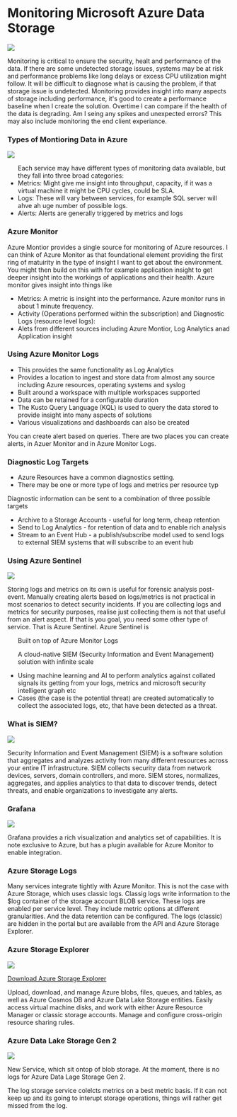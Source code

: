 
<h1> Monitoring Microsoft Azure Data Storage </h1>

<img src="https://docs.microsoft.com/sv-se/azure/azure-monitor/insights/media/monitor-azure-resource/metrics.png">


<p> Monitoring is critical to ensure the security, healt and performance of the data. If there are some undetected storage issues, systems may be at risk and performance problems like long delays or excess CPU utilization might follow. It will be difficult to diagnose what is causing the problem, if that storage issue is undetected. Monitoring provides insight into many aspects of storage including performance, it's good to create a performance baseline when I create the solution. Overtime I can compare if the health of the data is degrading. Am I seing any spikes and unexpected errors? This may also include monitoring the end client experiance. </p>

<h3> Types of Montioring Data in Azure </h3>
<img src="https://www.systemcenterautomation.com/wp-content/uploads/2020/01/azure_monitor_twitter.png">
<ul>
 Each service may have different types of monitoring data available, but they fall into three broad categories:
  <li> Metrics: Might give me insight into throughput, capacity, if it was a virtual machine it might be CPU cycles, could be SLA.  </li>
   <li> Logs: These will vary between services, for example SQL server will ahve ah uge number of possible logs. </li>
  <li> Alerts: Alerts are generally  triggered by metrics and logs </li>
  </ul>
  
  <h3> Azure Monitor </h3>
  <p> Azure Montior provides a single source for monitoring of Azure resources. I can think of Azure Monitor as that foundational element providing the first ring of matuirity in the type of insight I want to get about the environment. You might then build on this with for example application insight to get deeper insight into the workings of applications and their health. Azure monitor gives insight into things like
  <ul> 
    <li>Metrics: A metric is insight into the performance. Azure monitor runs in about 1 minute frequency. </li> 
    <li> Activity (Operations performed within the subscription) and Diagnostic Logs (resource level logs):</li> 
    <li> Alets from different sources including Azure Montior, Log Analytics anad Application insight</li> 
  </ul>

<h3> Using Azure Monitor Logs </h3>
<ul>
 <li> This provides the same functionality as Log Analytics</li>
 <li> Provides a location to ingest and store data from almost any source including Azure resources, operating systems and syslog </li>
 <li> Built around a workspace with multiple workspaces supported</li>
 <li> Data can be retained for a configurable duration</li>
 <li> The Kusto Query Language (KQL) is used to query the data stored to provide insight into many aspects of solutions </li>
 <li> Various visualizations and dashboards can also be created </li>
 </ul>
 
 <p> You can create alert based on queries. There are two places you can create alerts, in Azuer Monitor and in Azure Monitor Logs. </p> 
 
 <h3> Diagnostic Log Targets </h3>
 <ul>
 <li> Azure Resources have a common diagnostics setting. </li>
 <li> There may be one or more type of logs and metrics per resource typ </li>
 </ul>
 
 <p> Diagnostic information can be sent to a combination of three possible targets </p>
 <ul>
 <li> Archive to a Storage Accounts - useful for long term, cheap retention </li>
 <li> Send to Log Analytics - for retention of data and to enable rich analysis </li>
 <li> Stream to an Event Hub - a publish/subscribe model used to send logs to external SIEM systems that will subscribe to an event hub</li>
 </ul>
 
 <h3> Using Azure Sentinel </h3>
<img src="https://www.systemcenterautomation.com/wp-content/uploads/2020/05/azure-sentinel-twitter.png"> 

 <p> Storing logs and metrics on its own is useful for forensic analysis post-event. Manually creating alerts based on logs/metrics is not practical in most scenarios to detect security incidents. If you are collecting logs and metrics for security purposes, realise just collecting them is not that useful from an alert aspect. If that is you goal, you need some other type of service. That is Azure Sentinel. Azure Sentinel is 
<ul> 
 <p> Built on top of Azure Monitor Logs </li>
 <p> A cloud-native SIEM (Security Information and Event Management) solution with infinite scale </li>
 <li> Using machine learning and AI to perform analytics against collated signals its getting from your logs, metrics and microsoft security intelligent graph etc</li>
 <li> Cases (the case is the potential threat) are created automatically to collect the associated logs, etc, that have been detected as a threat.
 </ul></p>

<h3> What is SIEM? </h3>

<img src="https://blogvaronis2.wpengine.com/wp-content/uploads/2019/06/siem-process-2.png">

<p> Security Information and Event Management (SIEM) is a software solution that aggregates and analyzes activity from many different resources across your entire IT infrastructure. SIEM collects security data from network devices, servers, domain controllers, and more. SIEM stores, normalizes, aggregates, and applies analytics to that data to discover trends, detect threats, and enable organizations to investigate any alerts. </p>

<h3> Grafana </h3>
<img src="https://upload.wikimedia.org/wikipedia/commons/9/9d/Grafana_logo.png">
 
<p> Grafana provides a rich visualization and analytics set of capabilities. It is note exclusive to Azure, but has a plugin available for Azure Monitor to enable integration.  </p>


<h3> Azure Storage Logs </h3>

<p> Many services integrate tightly with Azure Monitor. This is not the case with Azure Storage, which uses classic logs. Classig logs write information to the $log container of the storage account BLOB service. These logs are enabled per service level. They include metric options at different granularities. And the data retention can be configured. The logs (classic) are hidden in the portal but are available from the API and Azure Storage Explorer. </p>


<h3> Azure Storage Explorer </h3>
<img src="https://dashboard.snapcraft.io/site_media/appmedia/2019/11/storage-explorer.png">

<a href="https://azure.microsoft.com/en-us/features/storage-explorer/"> Download Azure Storage Explorer </a>

<p> Upload, download, and manage Azure blobs, files, queues, and tables, as well as Azure Cosmos DB and Azure Data Lake Storage entities. Easily access virtual machine disks, and work with either Azure Resource Manager or classic storage accounts. Manage and configure cross-origin resource sharing rules. </p>


<h3> Azure Data Lake Storage Gen 2 </h3>

<img src="https://miro.medium.com/max/1078/1*IQ4oFJQaQJGgHS-h0M1fxw.png">
<p> New Service, which sit ontop of blob storage. At the moment, there is no logs for Azure Data Lage Storage Gen 2. </p>

<p> The log storage service colelcts metrics on a best metric basis. If it can not keep up and its going to interupt storage operations, things will rather get missed from the log. </p>

